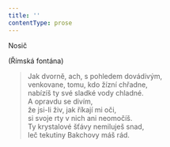 ```yaml
---
title: ''
contentType: prose
---
```


Nosič

(Římská fontána)

> Jak dvorně, ach, s pohledem dovádivým,  
> venkovane, tomu, kdo žízní chřadne,  
> nabízíš ty své sladké vody chladné.  
> A opravdu se divím,  
> že jsi-li živ, jak říkají mi oči,  
> si svoje rty v nich ani neomočíš.  
> Ty krystalové šťávy nemiluješ snad,  
> leč tekutiny Bakchovy máš rád.
